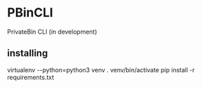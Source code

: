 PBinCLI
=====

PrivateBin CLI (in development)

installing
-----
virtualenv --python=python3 venv
. venv/bin/activate
pip install -r requirements.txt
